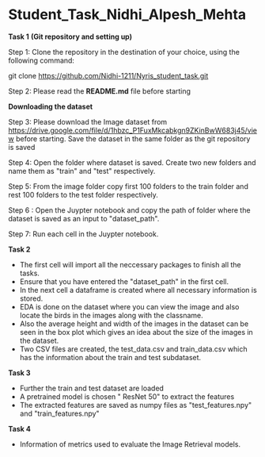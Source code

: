 # Student_Task_Nidhi_Alpesh_Mehta

**Task 1** **(Git repository and setting up)**

Step 1: Clone the repository in the destination of your choice, using the following command:

git clone https://github.com/Nidhi-1211/Nyris_student_task.git

Step 2: Please read the **README.md** file before starting 

**Downloading the dataset** 

Step 3: Please download the Image dataset from https://drive.google.com/file/d/1hbzc_P1FuxMkcabkgn9ZKinBwW683j45/view before starting. Save the dataset in the same folder as the git repository is saved 

Step 4: Open the folder where dataset is saved. Create two new folders and name them as "train" and "test" respectively.

Step 5: From the image folder copy first 100 folders to the train folder and rest 100 folders to the test folder respectively.

Step 6 : Open the Juypter notebook and copy the path of folder where the dataset is saved as an input to "dataset_path".

Step 7: Run each cell in the Juypter notebook.

**Task 2**

- The first cell will import all the neccessary packages to finish all the tasks.
- Ensure that you have entered the "dataset_path" in the first cell.
- In the next cell a dataframe is created where all necessary information is stored.
- EDA is done on the dataset where you can view the image and also locate the birds in the images along with the classname. 
- Also the average height and width of the images in the dataset can be seen in the box plot which gives an idea about the size of the images in the dataset.
- Two CSV files are created, the test_data.csv and train_data.csv which has the information about the train and test subdataset.

**Task 3**

- Further the train and test dataset are loaded 
- A pretrained model is chosen " ResNet 50" to extract the features
- The extracted features are saved as numpy files as "test_features.npy" and "train_features.npy" 

**Task 4**

- Information of metrics used to evaluate the Image Retrieval models.
